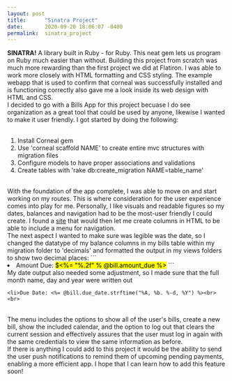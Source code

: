 ```yaml
---
layout: post
title:      "Sinatra Project"
date:       2020-09-20 18:06:07 -0400
permalink:  sinatra_project
---
```


 <strong>SINATRA!</strong> A library built in Ruby - for Ruby. This neat gem lets us program on Ruby much easier than without. Building this project from scratch was much more rewarding than the first project we did at Flatiron. I was able to work more closely with HTML formatting and CSS styling. The example webapp that is used to confirm that corneal was successfully installed and is functioning correctly also gave me a look inside its web design with HTML and CSS. <br>
I decided to go with a Bills App for this project becuase I do see organization as a great tool that could be used by anyone, likewise I wanted to make it user friendly. I got started by doing the following:<br><br>
<ol>
<li>Install Corneal gem</li>
<li>Use 'corneal scaffold NAME' to create entire mvc structures with migration files</li>
<li>Configure models to have proper associations and validations</li>
<li>Create tables with 'rake db:create_migration NAME=table_name'</li>
</ol><br>
With the foundation of the app complete, I was able to move on and start working on my routes. This is where consideration for the user experience comes into play for me. Personally, I like visuals and readable figures so my dates, balances and navigation had to be the most-user friendly I could create. I found a  <a href=https://www.educative.io/edpresso/how-to-create-columns-in-html>site</a> that would then let me create columns in HTML to be able to include a menu for navigation.<br>
The next aspect I wanted to make sure was legible was the date, so I changed the datatype of my balance columns in my bills table within my migration folder to 'decimals' and formatted the output in my views folders to show two decimal places:
```
<li>Amount Due: <mark>$<%= "%.2f" % @bill.amount_due %></mark>
```

<br>
My date output also needed some adjustment, so I made sure that the full month name, day and year were written out 

`<li>Due Date: <%= @bill.due_date.strftime("%A, %b. %-d, %Y") %><br><br>`

<br>
The menu includes the options to show all of the user's bills, create a new bill, show the included calendar, and the option to log out that clears the current session and effectively assures that the user must log in again with the same credentials to view the same information as before.<br>
If there is anything I could add to this project it would be the ability to send the user push notifications to remind them of upcoming pending payments, enabling a more efficient app. I hope that I can learn how to add this feature soon! 

